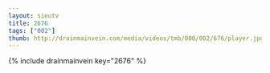 ```yaml
--- 
layout: sieutv
title: 2676
tags: ["002"]
thumb: http://drainmainvein.com/media/videos/tmb/000/002/676/player.jpg
---
```

{% include drainmainvein key="2676" %} 
